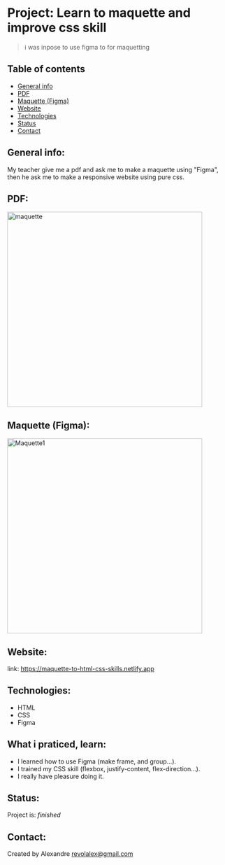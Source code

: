
# Project: Learn to maquette and improve css skill
> i was inpose to use figma to for maquetting


## Table of contents
* [General info](#general-info)
* [PDF](#PDF)
* [Maquette (Figma)](#Maquette)
* [Website](#Website)
* [Technologies](#Technologies)
* [Status](#Status)
* [Contact](#Contact)

## General info:
My teacher give me a pdf and ask me to make a maquette using "Figma", then he ask me to make a responsive website using pure css.


## PDF:
<img width="446" alt="maquette" src="https://user-images.githubusercontent.com/56839789/85950669-6fae9c00-b95e-11ea-95ee-63c6809a45be.jpg">


## Maquette (Figma):
<img width="446" alt="Maquette1" src="https://user-images.githubusercontent.com/56839789/85950859-991bf780-b95f-11ea-8182-3be896a52f24.png">


## Website:
link: https://maquette-to-html-css-skills.netlify.app


## Technologies:
* HTML
* CSS
* Figma

## What i praticed, learn:

- I learned how to use Figma (make frame, and group...).
- I trained my CSS skill (flexbox, justify-content, flex-direction...).
- I really have pleasure doing it.
 
 
## Status:
Project is:  _finished_



## Contact:
Created by Alexandre 
revolalex@gmail.com


